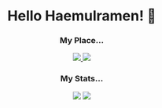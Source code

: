 <div align="center">
  <H1>
    Hello Haemulramen! 🍜
  </H1>
  
  <H3>
    My Place...
  </H3>
  <a href="https://velog.io/@kimm09/posts">
    <img src="https://img.shields.io/badge/VELOG-20C997?style=for-the-badge&logo=VELOG&logoColor=white"/>
  </a>
  <a href="https://www.instagram.com/kimm_09">
    <img src="https://img.shields.io/badge/INSTAGRAM-E4405F?style=for-the-badge&logo=instagram&logoColor=white"/>
  </a>

  <br>
  <H3>
    My Stats...
  </H3>
  <img src="https://github-readme-stats.vercel.app/api?username=Haemulramen&show_icons=true&theme=radical"/>
  <img src="http://mazassumnida.wtf/api/v2/generate_badge?boj=kimm09">
</div>

